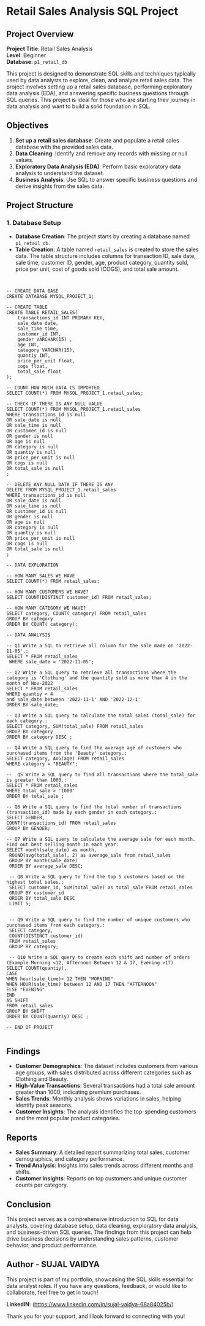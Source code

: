 # Retail Sales Analysis SQL Project

## Project Overview

**Project Title**: Retail Sales Analysis  
**Level**: Beginner  
**Database**: `p1_retail_db`

This project is designed to demonstrate SQL skills and techniques typically used by data analysts to explore, clean, and analyze retail sales data. The project involves setting up a retail sales database, performing exploratory data analysis (EDA), and answering specific business questions through SQL queries. This project is ideal for those who are starting their journey in data analysis and want to build a solid foundation in SQL.

## Objectives

1. **Set up a retail sales database**: Create and populate a retail sales database with the provided sales data.
2. **Data Cleaning**: Identify and remove any records with missing or null values.
3. **Exploratory Data Analysis (EDA)**: Perform basic exploratory data analysis to understand the dataset.
4. **Business Analysis**: Use SQL to answer specific business questions and derive insights from the sales data.

## Project Structure

### 1. Database Setup

- **Database Creation**: The project starts by creating a database named `p1_retail_db`.
- **Table Creation**: A table named `retail_sales` is created to store the sales data. The table structure includes columns for transaction ID, sale date, sale time, customer ID, gender, age, product category, quantity sold, price per unit, cost of goods sold (COGS), and total sale amount.

```sql-- SQL Retail Sale Analysis - P1


-- CREATE DATA BASE 
CREATE DATABASE MYSQL_PROJECT_1;

-- CREATE TABLE 
CREATE TABLE RETAIL_SALES(
	transactions_id INT PRIMARY KEY,
	sale_date date,
	sale_time time,
	customer_id INT,
	gender VARCHAR(15) ,
	age INT,
	category VARCHAR(15),
	quantiy INT,
	price_per_unit float,
	cogs float,
	total_sale float
);

-- COUNT HOW MUCH DATA IS IMPORTED 
SELECT COUNT(*) FROM MYSQL_PROJECT_1.retail_sales;

-- CHECK IF THERE IS ANY NULL VALUE 
SELECT COUNT(*) FROM MYSQL_PROJECT_1.retail_sales
WHERE transactions_id is null
OR sale_date is null
OR sale_time is null
OR customer_id is null
OR gender is null
OR age is null
OR category is null
OR quantiy is null
OR price_per_unit is null
OR cogs is null
OR total_sale is null
;

-- DELETE ANY NULL DATA IF THERE IS ANY 
DELETE FROM MYSQL_PROJECT_1.retail_sales
WHERE transactions_id is null
OR sale_date is null
OR sale_time is null
OR customer_id is null
OR gender is null
OR age is null
OR category is null
OR quantiy is null
OR price_per_unit is null
OR cogs is null
OR total_sale is null
;

-- DATA EXPLORATION 

-- HOW MANY SALES WE HAVE
SELECT COUNT(*) FROM retail_sales;

-- HOW MANY CUSTOMERS WE HAVE?
SELECT COUNT(DISTINCT customer_id) FROM retail_sales;

-- HOW MANY CATEGORY WE HAVE?
SELECT category, COUNT( category) FROM retail_sales
GROUP BY category
ORDER BY COUNT( category);

-- DATA ANALYSIS 

-- Q1 Write a SQL to retrieve all column for the sale made on '2022-11-05'.:
SELECT * FROM retail_sales
 WHERE sale_date = '2022-11-05';

-- Q2 Write a SQL query to retrieve all transactions where the category is 'Clothing' and the quantity sold is more than 4 in the month of Nov-2022
SELECT * FROM retail_sales
WHERE quantiy < 4 
and sale_date between '2022-11-1' AND '2022-12-1'
ORDER BY sale_date;

-- Q3 Write a SQL query to calculate the total sales (total_sale) for each category.:
SELECT category, SUM(total_sale) FROM retail_sales
GROUP BY category
ORDER BY category DESC ;

-- Q4 Write a SQL query to find the average age of customers who purchased items from the 'Beauty' category.: 
SELECT category, AVG(age) FROM retail_sales
WHERE category = "BEAUTY";

--  Q5 Write a SQL query to find all transactions where the total_sale is greater than 1000.:
SELECT * FROM retail_sales
WHERE total_sale > '1000'
ORDER BY total_sale ;

-- Q6 Write a SQL query to find the total number of transactions (transaction_id) made by each gender in each category.:
SELECT GENDER, 
COUNT(transactions_id) FROM retail_sales
GROUP BY GENDER; 

-- Q7 Write a SQL query to calculate the average sale for each month. Find out best selling month in each year:
SELECT month(sale_date) as month,
 ROUND(avg(total_sale), 2) as average_sale from retail_sales
 GROUP BY month(sale_date) 
 ORDER BY average_sale DESC;
 
 -- Q8 Write a SQL query to find the top 5 customers based on the highest total sales.:
 SELECT customer_id, SUM(total_sale) as total_sale FROM retail_sales 
 GROUP BY customer_id
 ORDER BY total_sale DESC 
 LIMIT 5;
 
 
 -- Q9 Write a SQL query to find the number of unique customers who purchased items from each category.:
 SELECT category,
 COUNT(DISTINCT customer_id)
 FROM retail_sales
 GROUP BY category;
 
 -- Q10 Write a SQL query to create each shift and number of orders (Example Morning <12, Afternoon Between 12 & 17, Evening >17)
SELECT COUNT(quantiy),
CASE 
WHEN hour(sale_time)< 12 THEN "MORNING"
WHEN HOUR(sale_time) between 12 AND 17 THEN "AFTERNOON"
ELSE "EVENING" 
END 
AS SHIFT 
FROM retail_sales
GROUP BY SHIFT
ORDER BY COUNT(quantiy) DESC ; 

-- END OF PROJECT 
 
```

## Findings

- **Customer Demographics**: The dataset includes customers from various age groups, with sales distributed across different categories such as Clothing and Beauty.
- **High-Value Transactions**: Several transactions had a total sale amount greater than 1000, indicating premium purchases.
- **Sales Trends**: Monthly analysis shows variations in sales, helping identify peak seasons.
- **Customer Insights**: The analysis identifies the top-spending customers and the most popular product categories.

## Reports

- **Sales Summary**: A detailed report summarizing total sales, customer demographics, and category performance.
- **Trend Analysis**: Insights into sales trends across different months and shifts.
- **Customer Insights**: Reports on top customers and unique customer counts per category.

## Conclusion

This project serves as a comprehensive introduction to SQL for data analysts, covering database setup, data cleaning, exploratory data analysis, and business-driven SQL queries. The findings from this project can help drive business decisions by understanding sales patterns, customer behavior, and product performance.

## Author - SUJAL VAIDYA

This project is part of my portfolio, showcasing the SQL skills essential for data analyst roles. If you have any questions, feedback, or would like to collaborate, feel free to get in touch!

**LinkedIN**: (https://www.linkedin.com/in/sujal-vaidya-68a84025b/)



Thank you for your support, and I look forward to connecting with you!
